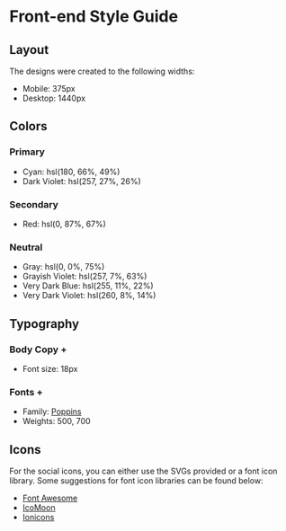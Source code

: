 # Front-end Style Guide

## Layout

The designs were created to the following widths:

- Mobile: 375px
- Desktop: 1440px

## Colors

### Primary

- Cyan: hsl(180, 66%, 49%)
- Dark Violet: hsl(257, 27%, 26%)

### Secondary

- Red: hsl(0, 87%, 67%)

### Neutral

- Gray: hsl(0, 0%, 75%)
- Grayish Violet: hsl(257, 7%, 63%)
- Very Dark Blue: hsl(255, 11%, 22%)
- Very Dark Violet: hsl(260, 8%, 14%)

## Typography

### Body Copy +

- Font size: 18px

### Fonts +

- Family: [Poppins](https://fonts.google.com/specimen/Poppins)
- Weights: 500, 700

## Icons

For the social icons, you can either use the SVGs provided or a font icon library. Some suggestions for font icon libraries can be found below:

- [Font Awesome](https://fontawesome.com)
- [IcoMoon](https://icomoon.io)
- [Ionicons](https://ionicons.com)
